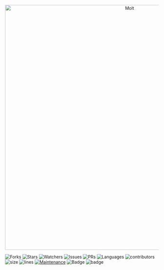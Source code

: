 <p align="center" width="100%">
 
 <img width="800" alt="Molt" src="https://user-images.githubusercontent.com/60341847/140658363-42cf673c-938e-4223-9c39-fed6712e6257.png"> 

</p>

![Forks](https://img.shields.io/github/forks/ryanlintott/Molt?style=social)
![Stars](https://img.shields.io/github/stars/ryanlintott/Molt?style=social) 
![Watchers](https://img.shields.io/github/watchers/ryanlintott/Molt?style=social) 
![Issues](https://img.shields.io/github/issues/ryanlintott/Molt) 
![PRs](https://img.shields.io/github/issues-pr-raw/ryanlintott/Molt) 
![Languages](https://img.shields.io/github/languages/count/ryanlintott/Molt)
![contributors](https://img.shields.io/github/contributors-anon/ryanlintott/Molt)
![size](https://img.shields.io/github/languages/code-size/ryanlintott/Molt)
![lines](https://img.shields.io/tokei/lines/github/ryanlintott/Molt)
[![Maintenance](https://img.shields.io/maintenance/yes/2021?color=green&logo=github)](https://github.com/ryanlintott/Molt)
![Badge](https://img.shields.io/badge/Xcode-13.1-green)
![badge](https://img.shields.io/badge/Swift-5-red)
